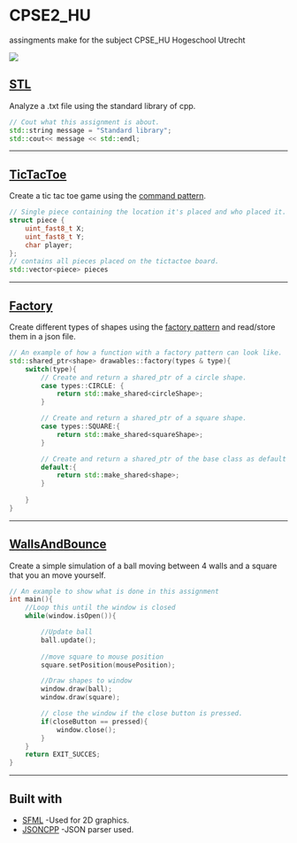 # CPSE2_HU
assingments make for the subject CPSE_HU Hogeschool Utrecht

![](https://upload.wikimedia.org/wikipedia/commons/1/18/ISO_C%2B%2B_Logo.svg)


## [STL](https://github.com/WilcoMatthijssen/CPSE2_HU/tree/master/assignment-STL)
Analyze a .txt file using the standard library of cpp.
```cpp
// Cout what this assignment is about.
std::string message = "Standard library";
std::cout<< message << std::endl;
``` 
* * * *


## [TicTacToe](https://github.com/WilcoMatthijssen/CPSE2_HU/tree/master/assignment-TicTacToe)
Create a tic tac toe game using the [command pattern](https://en.wikipedia.org/wiki/Command_pattern).
```cpp
// Single piece containing the location it's placed and who placed it.
struct piece {
	uint_fast8_t X;
	uint_fast8_t Y;
	char player;
};
// contains all pieces placed on the tictactoe board.
std::vector<piece> pieces
```
* * * *

## [Factory](https://github.com/WilcoMatthijssen/CPSE2_HU/tree/master/assignment-factory)
Create different types of shapes using the [factory pattern](https://en.wikipedia.org/wiki/Factory_method_pattern) and read/store them in a json file.
```cpp
// An example of how a function with a factory pattern can look like.
std::shared_ptr<shape> drawables::factory(types & type){
    switch(type){
        // Create and return a shared_ptr of a circle shape.
        case types::CIRCLE: {
            return std::make_shared<circleShape>;
        }

        // Create and return a shared_ptr of a square shape.
        case types::SQUARE:{
            return std::make_shared<squareShape>;
        }

        // Create and return a shared_ptr of the base class as default
        default:{
            return std::make_shared<shape>;
        }
            
    }
}
```
* * * *

## [WallsAndBounce](https://github.com/WilcoMatthijssen/CPSE2_HU/tree/master/assignment-wallsAndBounce)
Create a simple simulation of a ball moving between 4 walls and a square that you an move yourself.
```cpp
// An example to show what is done in this assignment
int main(){
    //Loop this until the window is closed
    while(window.isOpen()){

        //Update ball 
        ball.update();
        
        //move square to mouse position
        square.setPosition(mousePosition);

        //Draw shapes to window
        window.draw(ball);
        window.draw(square);

        // close the window if the close button is pressed.
        if(closeButton == pressed){
            window.close();
        }
    }
    return EXIT_SUCCES;
}

```
* * * *





## Built with
* [SFML](https://github.com/SFML/SFML) -Used for 2D graphics.
* [JSONCPP](https://github.com/open-source-parsers/jsoncpp) -JSON parser used.
